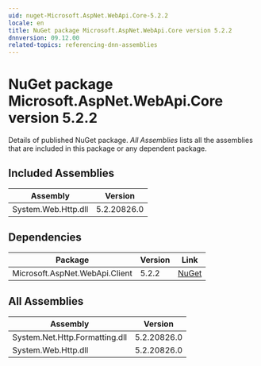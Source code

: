 ```yaml
---
uid: nuget-Microsoft.AspNet.WebApi.Core-5.2.2
locale: en
title: NuGet package Microsoft.AspNet.WebApi.Core version 5.2.2
dnnversion: 09.12.00
related-topics: referencing-dnn-assemblies
---
```


# NuGet package Microsoft.AspNet.WebApi.Core version 5.2.2
Details of published NuGet package.
*All Assemblies* lists all the assemblies that are included in this package or any dependent package.

## Included Assemblies

|Assembly|Version|
|---|---|
|System.Web.Http.dll|5.2.20826.0|

## Dependencies

|Package|Version|Link|
|---|---|---|
|Microsoft.AspNet.WebApi.Client|5.2.2|[NuGet](https://www.nuget.org/packages/Microsoft.AspNet.WebApi.Client/5.2.2)|

## All Assemblies

|Assembly|Version|
|---|---|
|System.Net.Http.Formatting.dll|5.2.20826.0|
|System.Web.Http.dll|5.2.20826.0|

